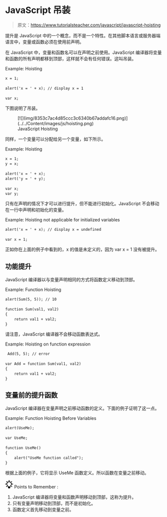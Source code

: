 # JavaScript 吊装

> 原文：<https://www.tutorialsteacher.com/javascript/javascript-hoisting>

提升是 JavaScript 中的一个概念，而不是一个特性。在其他脚本语言或服务器端语言中，变量或函数必须在使用前声明。

在 JavaScript 中，变量和函数名可以在声明之前使用。JavaScript 编译器将变量和函数的所有声明都移到顶部，这样就不会有任何错误。这叫吊装。

Example: Hoisting

```
x = 1;

alert('x = ' + x); // display x = 1

var x; 
```

下图说明了吊装。

<figure>[![](img/8353c7ac4d85ccc3c6340b67addafc16.png)](../../Content/images/js/hoisting.png)

<figcaption>JavaScript Hoisting</figcaption>

</figure>

同样，一个变量可以分配给另一个变量，如下所示。

Example: Hoisting

```
x = 1;
y = x;

alert('x = ' + x);
alert('y = ' + y);

var x;
var y; 
```

只有在声明的情况下才可以进行提升，但不能进行初始化。JavaScript 不会移动在一行中声明和初始化的变量。

Example: Hoisting not applicable for initialized variables

```
alert('x = ' + x); // display x = undefined

var x = 1; 
```

正如你在上面的例子中看到的，x 的值是未定义的，因为 var x = 1 没有被提升。

## 功能提升

JavaScript 编译器以与变量声明相同的方式将函数定义移动到顶部。

Example: Function Hoisting

```
alert(Sum(5, 5)); // 10

function Sum(val1, val2)
{
    return val1 + val2;
} 
```

请注意，JavaScript 编译器不会移动函数表达式。

Example: Hoisting on function expression

```
 Add(5, 5); // error

var Add = function Sum(val1, val2)
{
    return val1 + val2;
} 
```

## 变量前的提升函数

JavaScript 编译器在变量声明之前移动函数的定义。下面的例子证明了这一点。

Example: Function Hoisting Before Variables

```
alert(UseMe);

var UseMe;

function UseMe()
{            
    alert("UseMe function called");
} 
```

根据上面的例子，它将显示 UseMe 函数定义。所以函数在变量之前移动。

![](img/85db52f5404f0c468e1b194aa487d6a1.png)  Points to Remember :

1.  JavaScript 编译器将变量和函数声明移动到顶部，这称为提升。
2.  只有变量声明移动到顶部，而不是初始化。
3.  函数定义首先移动到变量之前。